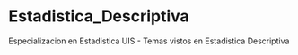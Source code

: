 # Estadistica_Descriptiva
Especializacion en Estadistica UIS - Temas vistos en Estadistica Descriptiva
